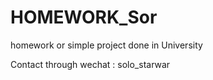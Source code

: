 # HOMEWORK_Sor
homework or simple project done in University

Contact through wechat : solo_starwar
